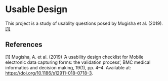 # Usable Design

This project is a study of usablity questions posed by Mugisha et al. (2019). [[1]](#1)

## References

<a id="1">[1] </a>Mugisha, A. et al. (2019) ‘A usability design checklist for Mobile electronic data capturing forms: the validation process’, BMC medical informatics and decision making, 19(1), pp. 4–4. Available at: https://doi.org/10.1186/s12911-018-0718-3.
